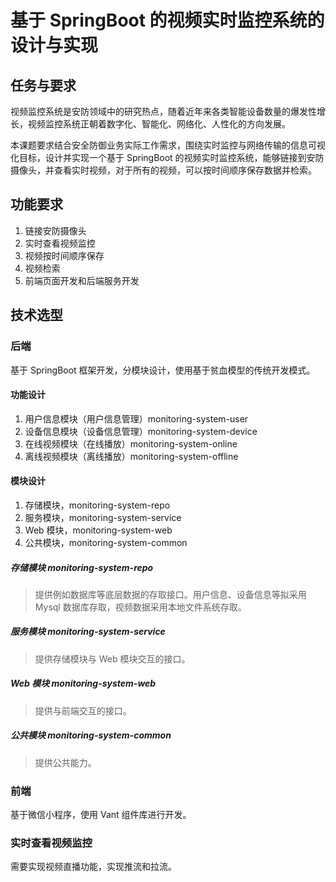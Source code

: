 # 基于 SpringBoot 的视频实时监控系统的设计与实现

## 任务与要求
视频监控系统是安防领域中的研究热点，随着近年来各类智能设备数量的爆发性增长，视频监控系统正朝着数字化、智能化、网络化、人性化的方向发展。

本课题要求结合安全防御业务实际工作需求，围绕实时监控与网络传输的信息可视化目标，设计并实现一个基于 SpringBoot 的视频实时监控系统，能够链接到安防摄像头，并查看实时视频，对于所有的视频，可以按时间顺序保存数据并检索。

## 功能要求
1. 链接安防摄像头
2. 实时查看视频监控
3. 视频按时间顺序保存
4. 视频检索
5. 前端页面开发和后端服务开发

## 技术选型
### 后端
基于 SpringBoot 框架开发，分模块设计，使用基于贫血模型的传统开发模式。

#### 功能设计
1. 用户信息模块（用户信息管理）monitoring-system-user
2. 设备信息模块（设备信息管理）monitoring-system-device
2. 在线视频模块（在线播放）monitoring-system-online
3. 离线视频模块（离线播放）monitoring-system-offline

#### 模块设计


1. 存储模块，monitoring-system-repo
2. 服务模块，monitoring-system-service
3. Web 模块，monitoring-system-web
4. 公共模块，monitoring-system-common

##### 存储模块 monitoring-system-repo
> 提供例如数据库等底层数据的存取接口。用户信息、设备信息等拟采用 Mysql 数据库存取，视频数据采用本地文件系统存取。

##### 服务模块 monitoring-system-service
> 提供存储模块与 Web 模块交互的接口。

##### Web 模块 monitoring-system-web
> 提供与前端交互的接口。

##### 公共模块 monitoring-system-common
> 提供公共能力。

### 前端
 基于微信小程序，使用 Vant 组件库进行开发。
 
### 实时查看视频监控
需要实现视频直播功能，实现推流和拉流。
